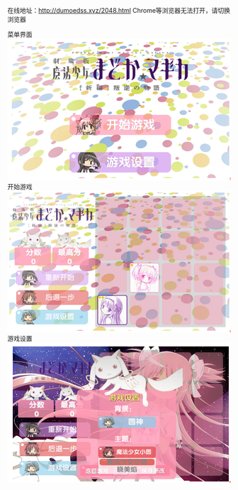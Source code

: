 在线地址：http://dumoedss.xyz/2048.html
Chrome等浏览器无法打开，请切换浏览器

菜单界面
![image](https://github.com/DumoeDss/Git/blob/master/Unity-NGUI_2048/w2048Preview1.png)
开始游戏
![image](https://github.com/DumoeDss/Git/blob/master/Unity-NGUI_2048/w2048Preview2.png)
游戏设置
![image](https://github.com/DumoeDss/Git/blob/master/Unity-NGUI_2048/w2048Preview3.png)
